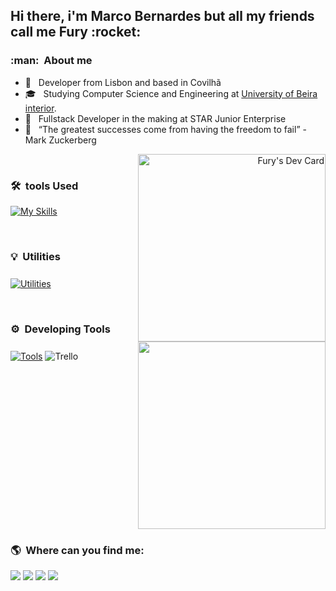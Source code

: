 <h2> Hi there, i'm Marco Bernardes but all my friends call me Fury :rocket: </h2>

<h3> :man: &nbsp;About me </h3>

- 🤔 &nbsp; Developer from Lisbon and based in Covilhã
- 🎓 &nbsp; Studying Computer Science and Engineering at <a href="https://www.ubi.pt">University of Beira interior</a>.
- 💼 &nbsp; Fullstack Developer in the making at STAR Junior Enterprise
- 🌱 &nbsp; “The greatest successes come from having the freedom to fail” - Mark Zuckerberg

<div style="display: flex;">
    <div style="flex: 1; width: 300px">
        <br/>
            <h3> 🛠️ &nbsp;tools Used </h3>

[![My Skills](https://skillicons.dev/icons?i=py,java,mysql,kotlin,django,flask,spring,react,nodejs,express,html,css,js,jquery,firebase,c,wordpress,regex&perline=9)](https://skillicons.dev)

<br/>

<h3 style="margin-bottom: 25px"> 💡 &nbsp;Utilities </h3>

[![Utilities](https://skillicons.dev/icons?i=gcp,aws,arduino,raspberrypi,docker,postman)](https://skillicons.dev)

<br/>

<h3 style="margin-bottom: 25px"> ⚙️ &nbsp;Developing Tools </h3>

[![Tools](https://skillicons.dev/icons?i=vscode,idea,git,figma)](https://skillicons.dev)
![Trello](https://img.shields.io/badge/Trello-%23026AA7.svg?style=for-the-badge&logo=Trello&logoColor=white)
    </div>
    <div style="flex: 1; width: 300px" align="right">
        <a href="https://app.daily.dev/Fury2K">
            <img src="https://api.daily.dev/devcards/7abab5c4eaf2448da2df1ff07f50b5e4.png?r=ugd" width="300" alt="Fury's Dev Card"/>
        </a>
        <a href="https://github.com/FuryCode-bit">
            <img src="https://github-readme-stats.vercel.app/api/top-langs/?username=FuryCode-bit&layout=compact&theme=dracula" width="300">
        </a>
    </div>
</div>

<h3> 🌎 &nbsp;Where can you find me: </h3> 

<div> 
  <a href="https://www.youtube.com/#" target="_blank"><img src="https://img.shields.io/badge/YouTube-FF0000?style=for-the-badge&logo=youtube&logoColor=white" target="_blank"></a>
  <a href="https://instagram.com/#" target="_blank"><img src="https://img.shields.io/badge/-Instagram-%23E4405F?style=for-the-badge&logo=instagram&logoColor=white" target="_blank"></a>
 	<a href="https://www.twitch.tv/#" target="_blank"><img src="https://img.shields.io/badge/Twitch-9146FF?style=for-the-badge&logo=twitch&logoColor=white" target="_blank"></a>
  <a href="https://www.linkedin.com/in/marco-bernardes-5b6a62198" target="_blank"><img src="https://img.shields.io/badge/-LinkedIn-%230077B5?style=for-the-badge&logo=linkedin&logoColor=white" target="_blank"></a> 
</div>
